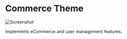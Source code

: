 Commerce Theme
==========

![Screenshot](https://raw.githubusercontent.com/rainlab/commerce-theme/master/assets/images/theme-preview.png)

Implements eCommerce and user management features.
